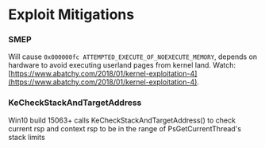 # Exploit Mitigations

### SMEP

Will cause `0x000000fc ATTEMPTED_EXECUTE_OF_NOEXECUTE_MEMORY`, depends on hardware to avoid executing userland pages from kernel land. Watch: [https://www.abatchy.com/2018/01/kernel-exploitation-4](https://www.abatchy.com/2018/01/kernel-exploitation-4).

### KeCheckStackAndTargetAddress

Win10 build 15063+ calls KeCheckStackAndTargetAddress\(\) to check current rsp and context rsp to be in the range of PsGetCurrentThread's stack limits


